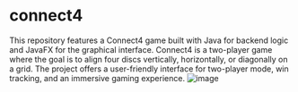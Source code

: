 # connect4
This repository features a Connect4 game built with Java for backend logic and JavaFX for the graphical interface. Connect4 is a two-player game where the goal is to align four discs vertically, horizontally, or diagonally on a grid. The project offers a user-friendly interface for two-player mode, win tracking, and an immersive gaming experience.
![image](https://github.com/RahulBaliyan22/connect4/assets/154693504/090bcd83-ef65-4a26-a5e2-4d00c6ba36b0)

